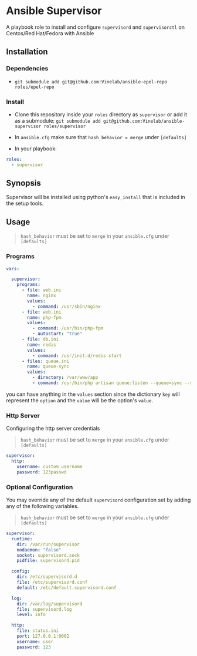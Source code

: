 # Ansible Supervisor
A playbook role to install and configure `supervisord` and `supervisorctl` on Centos/Red Hat/Fedora with Ansible

## Installation

### Dependencies

- `git submodule add git@github.com:Vinelab/ansible-epel-repo roles/epel-repo`

### Install
- Clone this repository inside your `roles` directory as `supervisor`
or add it as a submodule: `git submodule add git@github.com:Vinelab/ansible-supervisor roles/supervisor`

- In `ansible.cfg` make sure that `hash_behavior = merge` under `[defaults]`

- In your playbook:

```yaml
roles:
  - supervisor
```

## Synopsis
Supervisor will be installed using python's `easy_install`
that is included in the setup tools.

## Usage

> `hash_behavior` must be set to `merge` in your `ansible.cfg` under `[defaults]`

### Programs

```yaml
vars:

  supervisor:
    programs:
      - file: web.ini
        name: nginx
        values:
          - command: /usr/sbin/nginx
      - file: web.ini
        name: php-fpm
        values:
          - command: /usr/bin/php-fpm
          - autostart: "true"
      - file: db.ini
        name: redis
        values:
          - command: /usr/init.d/redis start
      - files: queue.ini
        name: queue-sync
        values:
          - directory: /var/www/app
          - command: /usr/bin/php artisan queue:listen --queue=sync --sleep=20
```

you can have anything in the `values` section since the dictionary `key` will
represent the `option` and the `value` will be the option's `value`.

### Http Server
Configuring the http server credentials

> `hash_behavior` must be set to `merge` in your `ansible.cfg` under `[defaults]`

```yaml
supervisor:
  http:
    username: custom_username
    password: 123passwd
```

### Optional Configuration
You may override any of the default `supervisord` configuration set by adding
any of the following variables.

> `hash_behavior` must be set to `merge` in your `ansible.cfg` under `[defaults]`

```yaml
supervisor:
  runtime:
    dir: /var/run/supervisor
    nodaemon: "false"
    socket: supervisord.sock
    pidfile: supervisord.pid

  config:
    dir: /etc/supervisord.d
    file: /etc/supervisord.conf
    default: /etc/default.supervisord.conf

  log:
    dir: /var/log/supervisord
    file: supervisord.log
    level: info

  http:
    file: status.ini
    port: 127.0.0.1:9002
    username: user
    password: 123
```
